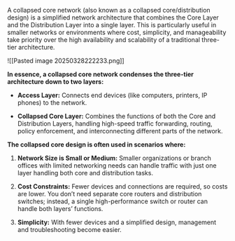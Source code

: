 A collapsed core network (also known as a collapsed core/distribution design) is a simplified network architecture that combines the Core Layer and the Distribution Layer into a single layer. This is particularly useful in smaller networks or environments where cost, simplicity, and manageability take priority over the high availability and scalability of a traditional three-tier architecture.

![[Pasted image 20250328222233.png]]

**In essence, a collapsed core network condenses the three-tier architecture down to two layers:**

- **Access Layer:** Connects end devices (like computers, printers, IP phones) to the network.

- **Collapsed Core Layer:** Combines the functions of both the Core and Distribution Layers, handling high-speed traffic forwarding, routing, policy enforcement, and interconnecting different parts of the network.

**The collapsed core design is often used in scenarios where:**

1. **Network Size is Small or Medium:** Smaller organizations or branch offices with limited networking needs can handle traffic with just one layer handling both core and distribution tasks.

2. **Cost Constraints:** Fewer devices and connections are required, so costs are lower. You don’t need separate core routers and distribution switches; instead, a single high-performance switch or router can handle both layers’ functions.

3. **Simplicity:** With fewer devices and a simplified design, management and troubleshooting become easier.